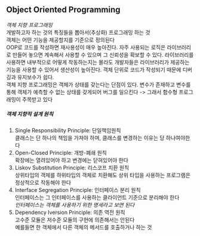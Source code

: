 ## Object Oriented Programming

*객체 지향 프로그래밍*   
개발하고자 하는 것의 특징들을 뽑아서(추상화) 프로그래밍 하는 것   
객체는 어떤 기능을 제공할지를 기준으로 정의된다   
OOP로 코드를 작성하면 재사용성이 매우 높아진다. 자주 사용되는 로직은 라이브러리로 만들어 놓으면 계속해서 사용할 수 있으며 그 신뢰성을 확보할 수 있다. 라이브러리를 사용하면 내부적으로 어떻게 작동하는지는 몰라도 개발자들은 라이브러리가 제공하는 기능을 사용할 수 있어서 생산성이 높아진다. 객체 단위로 코드가 작성되기 때문에 디버깅과 유지보수가 쉽다.   
객체 지향 프로그래밍은 객체가 상태를 갖는다는 단점이 있다. 변수가 존재하고 변수를 통해 객체가 예측할 수 없는 상태를 갖게되어 버그를 일으킨다 -> 그래서 함수형 프로그래밍이 주목받고 있다   

##### 객체 지향적 설계 원칙

1. Single Responsibility Principle: 단일책임원칙   
클래스는 단 하나의 책임을 가져야 하며, 클래스를 변경하는 이유는 당 하나여야한다   
2. Open-Closed Principle: 개방-폐쇄 원칙   
확장에는 열려있어야 하고 변경에는 닫혀있어야 한다   
3. Liskov Substitution Principle: 리스코프 치환 원칙   
상위타입의 객체를 하위타입의 객체로 치환해도 상위 타입을 사용하는 프로그램은 정상적으로 작동해야 한다   
4. Interface Segregation Principle: 인터페이스 분리 원칙   
인터페이스는 그 인터페이스를 사용하는 클라이언트 기준으로 분리해야 한다   
*인터페이스는 객체를 사용하기 위한 명세라고 보면 된다*   
5. Dependency Iversion Principle: 의존 역전 원칙   
고수준 모듈은 저수준 모듈의 구현에 의존해서는 안된다   
예를들면 한 객체에서 다른 객체의 메서드를 호출하거나 하는 것   